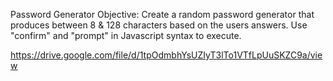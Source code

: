 
Password Generator
Objective: Create a random password generator that produces between 8 & 128 characters based on the users answers. Use "confirm" and "prompt" in Javascript syntax to execute. 


https://drive.google.com/file/d/1tpOdmbhYsUZIyT3lTo1VTfLpUuSKZC9a/view
